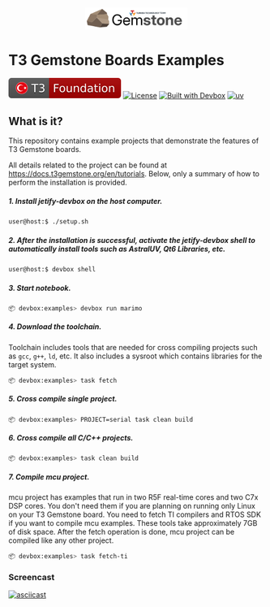 <p align="center">
    <picture>
        <source media="(prefers-color-scheme: dark)" srcset=".meta/logo-dark.png" width="40%" />
        <source media="(prefers-color-scheme: light)" srcset=".meta/logo-light.png" width="40%" />
        <img alt="T3 Foundation" src=".meta/logo-light.png" width="40%" />
    </picture>
</p>

# T3 Gemstone Boards Examples

 [![T3 Foundation](./.meta/t3-foundation.svg)](https://www.t3vakfi.org/en) [![License](https://img.shields.io/badge/License-Apache_2.0-blue.svg)](https://opensource.org/licenses/Apache-2.0) [![Built with Devbox](https://www.jetify.com/img/devbox/shield_galaxy.svg)](https://www.jetify.com/devbox/docs/contributor-quickstart/) [![uv](https://img.shields.io/endpoint?url=https://raw.githubusercontent.com/astral-sh/uv/main/assets/badge/v0.json)](https://github.com/astral-sh/uv)

## What is it?

This repository contains example projects that demonstrate the features of T3 Gemstone boards.

All details related to the project can be found at https://docs.t3gemstone.org/en/tutorials. Below, only a summary of how to perform the installation is provided.

##### 1. Install jetify-devbox on the host computer.

```bash
user@host:$ ./setup.sh
```

##### 2. After the installation is successful, activate the jetify-devbox shell to automatically install tools such as AstralUV, Qt6 Libraries, etc.

```bash
user@host:$ devbox shell
```

##### 3. Start notebook.

```bash
📦 devbox:examples> devbox run marimo
```

##### 4. Download the toolchain.

Toolchain includes tools that are needed for cross compiling projects such as `gcc`, `g++`, `ld`, etc. It also
includes a sysroot which contains libraries for the target system.

```bash
📦 devbox:examples> task fetch
```

##### 5. Cross compile single project.

```bash
📦 devbox:examples> PROJECT=serial task clean build 
```

##### 6. Cross compile all C/C++ projects.

```bash
📦 devbox:examples> task clean build
```

##### 7. Compile mcu project.

mcu project has examples that run in two R5F real-time cores and two C7x DSP cores. 
You don't need them if you are planning on running only Linux on your T3 Gemstone board.
You need to fetch TI compilers and RTOS SDK if you want to compile mcu examples.
These tools take approximately 7GB of disk space.
After the fetch operation is done, mcu project can be compiled like any other project.

```bash
📦 devbox:examples> task fetch-ti
```

### Screencast

[![asciicast](https://asciinema.org/a/C5qNKCAyAuwIgoIxx0Wk1E7L2.svg)](https://asciinema.org/a/C5qNKCAyAuwIgoIxx0Wk1E7L2)
